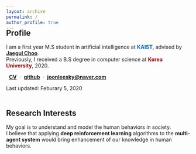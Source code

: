 ```yaml
---
layout: archive
permalink: /
author_profile: true
---
```


<div style = "margin-top:-36px"></div>

## Profile
I am a first year M.S student in artificial intelligence at <span style="color:#0066cc">**KAIST**</span>, advised by [**Jaegul Choo**][jaegul_choo_google_link]. <br>
Previously, I received a B.S degree in computer science at <span style="color:#9a0000">**Korea University**</span>, 2020. <br>

&nbsp;&nbsp;[**CV**][cv] &nbsp;·&nbsp; [**github**][github_link] &nbsp;·&nbsp; **joonleesky@naver.com** <br>

Last updated: Feburary 5, 2020
<br><br>

## Research Interests
My goal is to understand and model the human behaviors in society. <br>
I believe that applying **deep reinforcement learning** algorithms to the **multi-agent system** would bring enhancement of our knowledge in human behaviors.
<br><br> 


[jaegul_choo_google_link]: https://sites.google.com/site/jaegulchoo/
[davian_link]: http://davian.korea.ac.kr
[github_link]:https://github.com/joonleesky
[cv]:/assets/pdf/hojoon_cv_2020_02_05.pdf